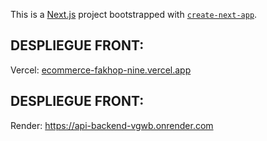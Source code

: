 This is a [Next.js](https://nextjs.org) project bootstrapped with [`create-next-app`](https://nextjs.org/docs/app/api-reference/cli/create-next-app).

## DESPLIEGUE FRONT:

Vercel: [ecommerce-fakhop-nine.vercel.app](https://ecommerce-fakhop-nine.vercel.app/)

## DESPLIEGUE FRONT:

Render: https://api-backend-vgwb.onrender.com
